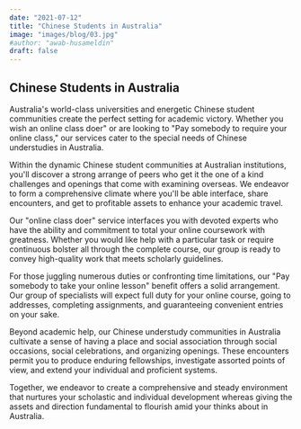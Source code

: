```yaml
---
date: "2021-07-12"
title: "Chinese Students in Australia"
image: "images/blog/03.jpg"
#author: "awab-husameldin"
draft: false
---
```


## Chinese Students in Australia

Australia's world-class universities and energetic Chinese student communities create the perfect setting for academic victory. Whether you wish an online class doer" or are looking to "Pay somebody to require your online class," our services cater to the special needs of Chinese understudies in Australia.

Within the dynamic Chinese student communities at Australian institutions, you'll discover a strong arrange of peers who get it the one of a kind challenges and openings that come with examining overseas. We endeavor to form a comprehensive climate where you'll be able interface, share encounters, and get to profitable assets to enhance your academic travel.

Our "online class doer" service interfaces you with devoted experts who have the ability and commitment to total your online coursework with greatness. Whether you would like help with a particular task or require continuous bolster all through the complete course, our group is ready to convey high-quality work that meets scholarly guidelines.

For those juggling numerous duties or confronting time limitations, our "Pay somebody to take your online lesson" benefit offers a solid arrangement. Our group of specialists will expect full duty for your online course, going to addresses, completing assignments, and guaranteeing convenient entries on your sake.

Beyond academic help, our Chinese understudy communities in Australia cultivate a sense of having a place and social association through social occasions, social celebrations, and organizing openings. These encounters permit you to produce enduring fellowships, investigate assorted points of view, and extend your individual and proficient systems.

Together, we endeavor to create a comprehensive and steady environment that nurtures your scholastic and individual development whereas giving the assets and direction fundamental to flourish amid your thinks about in Australia.